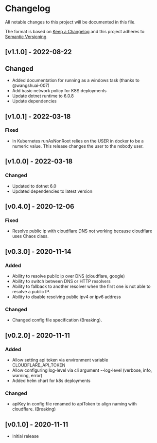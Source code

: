 # Changelog

All notable changes to this project will be documented in this file.

The format is based on [Keep a Changelog](http://keepachangelog.com/en/1.0.0/)
and this project adheres to [Semantic Versioning](http://semver.org/spec/v2.0.0.html).

## [v1.1.0] - 2022-08-22

## Changed
- Added documentation for running as a windows task (thanks to @wangshuai-007)
- Add basic network policy for K8S deployments
- Update dotnet runtime to 6.0.8
- Update dependencies

## [v1.0.1] - 2022-03-18

### Fixed
- In Kubernetes runAsNonRoot relies on the USER in docker to be a numeric value.  This release changes the user to the nobody user.

## [v1.0.0] - 2022-03-18

### Changed

- Updated to dotnet 6.0
- Updated dependencies to latest version

## [v0.4.0] - 2020-12-06

### Fixed

- Resolve public ip with cloudflare DNS not working because cloudflare uses Chaos class.

## [v0.3.0] - 2020-11-14

### Added

- Ability to resolve public ip over DNS (cloudflare, google)
- Ability to switch between DNS or HTTP resolvers
- Ability to fallback to another resolver when the first one is not able to resolve a public IP.
- Ability to disable resolving public ipv4 or ipv6 address

### Changed

- Changed config file specification (Breaking).

## [v0.2.0] - 2020-11-11

### Added

- Allow setting api token via environment variable CLOUDFLARE_API_TOKEN
- Allow configuring log-level via cli argument --log-level (verbose, info, warning, error)
- Added helm chart for k8s deployments

### Changed

- apiKey in config file renamed to apiToken to align naming with cloudflare. (Breaking)

## [v0.1.0] - 2020-11-11

- Initial release
